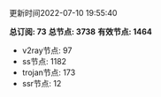 更新时间2022-07-10 19:55:40

**总订阅: 73**
**总节点: 3738**
**有效节点: 1464**
- v2ray节点: 97
- ss节点: 1182
- trojan节点: 173
- ssr节点: 12

